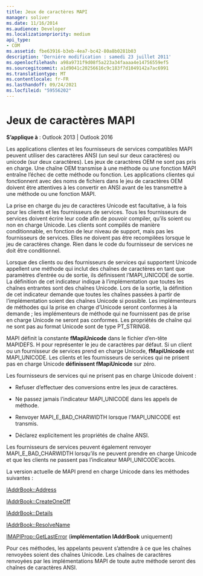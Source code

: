 ```yaml
---
title: Jeux de caractères MAPI
manager: soliver
ms.date: 11/16/2014
ms.audience: Developer
ms.localizationpriority: medium
api_type:
- COM
ms.assetid: fbe63916-b3eb-4ea7-bc42-80a8b0281b03
description: 'Derniére modification : samedi 23 juillet 2011'
ms.openlocfilehash: a98a9731f9d08f5a223a34faaaa4e14756559ef5
ms.sourcegitcommit: a1d9041c20256616c9c183f7d1049142a7ac6991
ms.translationtype: MT
ms.contentlocale: fr-FR
ms.lasthandoff: 09/24/2021
ms.locfileid: "59556202"
---
```

# <a name="mapi-character-sets"></a>Jeux de caractères MAPI

  
  
**S’applique à** : Outlook 2013 | Outlook 2016 
  
Les applications clientes et les fournisseurs de services compatibles MAPI peuvent utiliser des caractères ANSI (un seul sur deux caractères) ou unicode (sur deux caractères). Les jeux de caractères OEM ne sont pas pris en charge. Une chaîne OEM transmise à une méthode ou une fonction MAPI entraîne l’échec de cette méthode ou fonction. Les applications clientes qui fonctionnent avec des noms de fichiers dans le jeu de caractères OEM doivent être attentives à les convertir en ANSI avant de les transmettre à une méthode ou une fonction MAPI.
  
La prise en charge du jeu de caractères Unicode est facultative, à la fois pour les clients et les fournisseurs de services. Tous les fournisseurs de services doivent écrire leur code afin de pouvoir compiler, qu’ils soient ou non en charge Unicode. Les clients sont compilés de manière conditionnable, en fonction de leur niveau de support, mais pas les fournisseurs de services. Elles ne doivent pas être recompilées lorsque le jeu de caractères change. Rien dans le code du fournisseur de services ne doit être conditionnel. 
  
Lorsque des clients ou des fournisseurs de services qui supportent Unicode appellent une méthode qui inclut des chaînes de caractères en tant que paramètres d’entrée ou de sortie, ils définissent l’MAPI_UNICODE de sortie. La définition de cet indicateur indique à l’implémentation que toutes les chaînes entrantes sont des chaînes Unicode. Lors de la sortie, la définition de cet indicateur demande que toutes les chaînes passées à partir de l’implémentation soient des chaînes Unicode si possible. Les implémenteurs de méthodes qui la prise en charge d’Unicode seront conformes à la demande ; les implémenteurs de méthode qui ne fournissent pas de prise en charge Unicode ne seront pas conformes. Les propriétés de chaîne qui ne sont pas au format Unicode sont de type PT_STRING8.
  
MAPI définit la constante **fMapiUnicode** dans le fichier d’en-tête MAPIDEFS. H pour représenter le jeu de caractères par défaut. Si un client ou un fournisseur de services prend en charge Unicode, **fMapiUnicode** est MAPI_UNICODE. Les clients et les fournisseurs de services qui ne prisent pas en charge Unicode **définissent fMapiUnicode** sur zéro. 
  
Les fournisseurs de services qui ne prisent pas en charge Unicode doivent :
  
- Refuser d’effectuer des conversions entre les jeux de caractères.
    
- Ne passez jamais l’indicateur MAPI_UNICODE dans les appels de méthode.
    
- Renvoyer MAPI_E_BAD_CHARWIDTH lorsque l’MAPI_UNICODE est transmis.
    
- Déclarez explicitement les propriétés de chaîne ANSI. 
    
Les fournisseurs de services peuvent également renvoyer MAPI_E_BAD_CHARWIDTH lorsqu’ils ne peuvent prendre en charge Unicode et que les clients ne passent pas l’indicateur MAPI_UNICODE’accès. 
  
 La version actuelle de MAPI prend en charge Unicode dans les méthodes suivantes : 
  
[IAddrBook::Address](iaddrbook-address.md)
  
[IAddrBook::CreateOneOff](iaddrbook-createoneoff.md)
  
[IAddrBook::Details](iaddrbook-details.md)
  
[IAddrBook::ResolveName](iaddrbook-resolvename.md)
  
[IMAPIProp::GetLastError](imapiprop-getlasterror.md) (**implémentation IAddrBook** uniquement) 
  
Pour ces méthodes, les appelants peuvent s’attendre à ce que les chaînes renvoyées soient des chaînes Unicode. Les chaînes de caractères renvoyées par les implémentations MAPI de toute autre méthode seront des chaînes de caractères ANSI.
  

